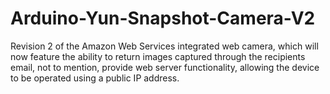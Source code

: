 # Arduino-Yun-Snapshot-Camera-V2
Revision 2 of the Amazon Web Services integrated web camera, which will now feature the ability to return images captured through the recipients email, not to mention, provide web server functionality, allowing the device to be operated using a public IP address.
